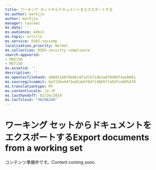 ```yaml
---
title: ワーキング セットからドキュメントをエクスポートする
ms.author: markjjo
author: markjjo
manager: laurawi
ms.date: ''
ms.audience: Admin
ms.topic: article
ms.service: O365-seccomp
localization_priority: Normal
ms.collection: M365-security-compliance
search.appverid:
- MOE150
- MET150
ms.assetid: ''
description: ''
ms.openlocfilehash: 4d6851b0f4b86c8fa37e71db1e070d05f4aeb081
ms.sourcegitcommit: baf23be44f1ed5abbf84f140b5ffa64fce605478
ms.translationtype: MT
ms.contentlocale: ja-JP
ms.lasthandoff: 02/26/2019
ms.locfileid: "30296240"
---
```

# <a name="export-documents-from-a-working-set"></a><span data-ttu-id="c6093-102">ワーキング セットからドキュメントをエクスポートする</span><span class="sxs-lookup"><span data-stu-id="c6093-102">Export documents from a working set</span></span>

<span data-ttu-id="c6093-103">コンテンツ準備中です。</span><span class="sxs-lookup"><span data-stu-id="c6093-103">Content coming soon.</span></span>